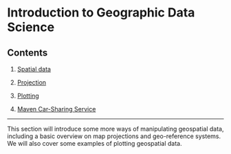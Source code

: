 # Introduction to Geographic Data Science

## Contents

1.  [Spatial data](SpatialData.ipynb) 

2.  [Projection](Projection.ipynb)

3.  [Plotting](Plotting.ipynb)
    
4.  [Maven Car-Sharing Service](Maven.ipynb)

---

This section will introduce some more ways of manipulating geospatial data, including a basic overview on map projections and geo-reference systems. We will also cover some examples of plotting geospatial data.